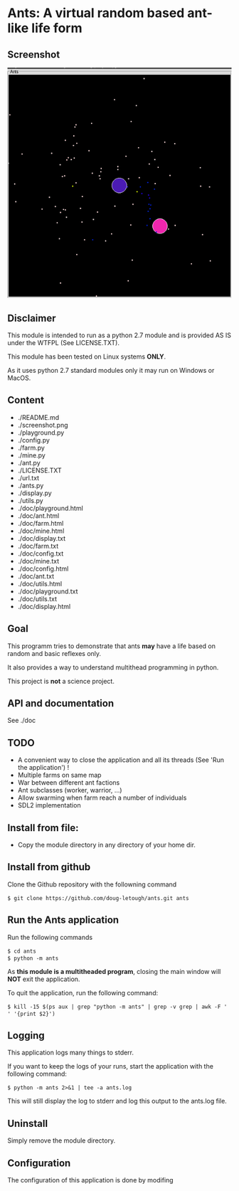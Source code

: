 # Ants: A virtual random based ant-like life form


## Screenshot

![Ants screenshot](screenshot.png)

## Disclaimer

This module is intended to run as a python 2.7 module and is provided AS IS under the WTFPL (See LICENSE.TXT).

This module has been tested on Linux systems **ONLY**.

As it uses python 2.7 standard modules only it may run on Windows or MacOS.


## Content

* ./README.md
* ./screenshot.png
* ./playground.py
* ./config.py
* ./farm.py
* ./mine.py
* ./ant.py
* ./LICENSE.TXT
* ./url.txt
* ./ants.py
* ./display.py
* ./utils.py
* ./doc/playground.html
* ./doc/ant.html
* ./doc/farm.html
* ./doc/mine.html
* ./doc/display.txt
* ./doc/farm.txt
* ./doc/config.txt
* ./doc/mine.txt
* ./doc/config.html
* ./doc/ant.txt
* ./doc/utils.html
* ./doc/playground.txt
* ./doc/utils.txt
* ./doc/display.html


## Goal

This programm tries to demonstrate that ants **may** have a life based on random and basic reflexes only.

It also provides a way to understand multithead programming in python.

This project is **not** a science project.


## API and documentation

See ./doc


## TODO

* A convenient way to close the application and all its threads (See 'Run the application') !
* Multiple farms on same map
* War between different ant factions
* Ant subclasses (worker, warrior, ...)
* Allow swarming when farm reach a number of individuals
* SDL2 implementation

## Install from file:

* Copy the module directory in any directory of your home dir.


## Install from github

Clone the Github repository with the followning command

```
$ git clone https://github.com/doug-letough/ants.git ants
```


## Run the Ants application

Run the following commands

```
$ cd ants
$ python -m ants
```

As **this module is a multitheaded program**, closing the main window will **NOT** exit the application.

To quit the application, run the following command:

```
$ kill -15 $(ps aux | grep "python -m ants" | grep -v grep | awk -F ' ' '{print $2}')
```


## Logging

This application logs many things to stderr.

If you want to keep the logs of your runs, start the application with the following command:

```
$ python -m ants 2>&1 | tee -a ants.log
```

This will still display the log to stderr and log this output to the ants.log file.


## Uninstall

Simply remove the module directory. 


## Configuration

The configuration of this application is done by modifing
